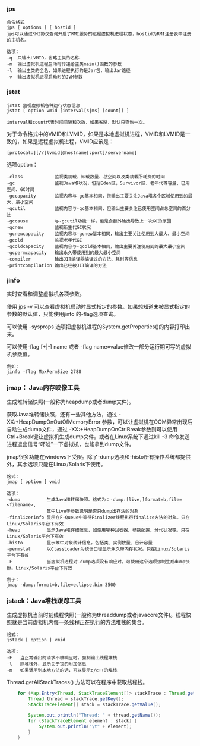 ### jps
```
命令格式
jps [ options ] [ hostid ]
jps可以通过RMI协议查询开启了RMI服务的远程虚拟机进程状态，hostid为RMI注册表中注册的主机名。

选项：
-q  只输出LVMID，省略主类的名称
-m  输出虚拟机进程启动时传递给主类main()函数的参数
-l  输出主类的全名，如果进程执行的是Jar包，输出Jar路径
-v  输出虚拟机进程启动时的JVM参数
```


### jstat
```
jstat 监视虚拟机各种运行状态信息
jstat [ option vmid [interval[s|ms] [count]] ]

interval和count代表时间间隔和次数，如果省略，默认只查询一次。
```
对于命令格式中的VMID和LVMID，如果是本地虚拟机进程，VMID和LVMID是一致的，如果是远程虚拟机进程，VMID应该是：
```
[protocal:][//]lvmid[@hostname[:port]/servername]
```

选项option：
```
-class            监视类装载、卸载数量、总空间以及类装载所耗费的时间
-gc               监视Java堆状况，包括Eden区，Survivor区、老年代等容量、已用空间、GC时间
-gccapacity       监视内容与-gc基本相同，但输出主要关注Java堆各个区域使用到的最大、最小空间
-gcutil           监视内容与-gc基本相同，但输出主要关注已使用空间占总空间的百分比
-gccause          与-gcutil功能一样，但是会额外输出导致上一次GC的原因
-gcnew            监视新生代GC状况
-gcnewcapacity    监视内容与-gcnew基本相同，输出主要关注使用到大最大、最小空间
-gcold            监视老年代GC
-gcoldcapacity    监视内容与-gcold基本相同，输出主要关注使用到的最大最小空间
-gcpermcapacity   输出永久带使用到的最大最小空间
-compiler         输出JIT编译器编译过的方法、耗时等信息
-printcompilation 输出已经被JIT编译的方法
```

### jinfo
实时查看和调整虚拟机各项参数。

使用 jps -v 可以查看虚拟机启动时显式指定的参数。如果想知道未被显式指定的参数的默认值，只能使用jinfo 的-flag选项查询。

可以使用 -sysprops 选项把虚拟机进程的System.getProperties()的内容打印出来。

可以使用-flag [+|-] name 或者 -flag name=value修改一部分运行期可写的虚拟机参数值。
```
例如：
jinfo -flag MaxPermSize 2788
```

### jmap： Java内存映像工具

生成堆转储快照(一般称为heapdump或者dump文件)。

获取Java堆转储快照，还有一些其他方法，通过 -XX:+HeapDumpOnOutOfMemoryError 参数，可以让虚拟机在OOM异常出现后自动生成dump文件，通过 -XX:+HeapDumpOnCtrlBreak参数则可以使用 Ctrl+Break键让虚拟机生成dump文件。或者在Linux系统下通过kill -3 命令发送进程退出信号“吓唬”一下虚拟机，也能拿到dump文件。

jmap很多功能在windows下受限。除了-dump选项和-histo所有操作系统都提供外，其余选项只能在Linux/Solaris下使用。

```
格式：
jmap [ option ] vmid

选项：
-dump          生成Java堆转储快照。格式为：-dump:[live,]format=b,file=<filename>,
               其中live子参数说明是否只dump出存活的对象
-finalizerinfo 显示在F-Queue中等待Finalizer线程执行finalize方法的对象。只在Linux/Solaris平台下有效
-heap          显示Java堆详细信息，如使用哪种回收器、参数配置、分代状况等。只在Linux/Solaris平台下有效
-histo         显示堆中对象统计信息，包括类、实例数量、合计容量
-permstat      以ClassLoader为统计口径显示永久带内存状况。只在Linux/Solaris平台下有效
-F             当虚拟机进程对-dump选项没有响应时，可使用这个选项强制生成dump快照。Linux/Solaris平台下有效
```

```
例子：
jmap -dump:format=b,file=eclipse.bin 3500
```

### jstack：Java堆栈跟踪工具
生成虚拟机当前时刻线程快照(一般称为threaddump或者javacore文件)。线程快照就是当前虚拟机内每一条线程正在执行的方法堆栈的集合。

```
格式：
jstack [ option ] vmid

选项：
-F   当正常输出的请求不被响应时，强制输出线程堆栈
-l   除堆栈外，显示关于锁的附加信息
-m   如果调用到本地方法的话，可以显示c/c++的堆栈
```

Thread.getAllStackTraces() 方法可以在程序中获取线程栈。
```java
    for (Map.Entry<Thread, StackTraceElement[]> stackTrace : Thread.getAllStackTraces().entrySet()) {
        Thread thread = stackTrace.getKey();
        StackTraceElement[] stack = stackTrace.getValue();

        System.out.println("Thread: " + thread.getName());
        for (StackTraceElement element : stack) {
            System.out.println("\t" + element);
        }
    }
```
